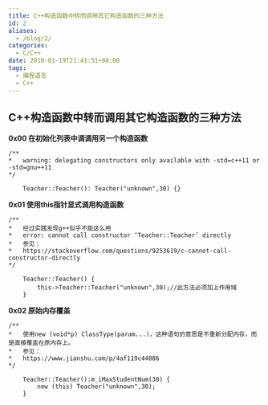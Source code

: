 ```yaml
---
title: C++构造函数中转而调用其它构造函数的三种方法
id: 2
aliases:
  - /blog/2/
categories:
  - C/C++
date: 2018-01-19T21:41:51+08:00
tags:
  - 编程语言
  - C++
---
```



## **C++构造函数中转而调用其它构造函数的三种方法**


**0x00 在初始化列表中调调用另一个构造函数**

```
/**
*	warning: delegating constructors only available with -std=c++11 or -std=gnu++11
*/
```

```
	Teacher::Teacher(): Teacher("unknown",30) {}
```


**0x01 使用this指针显式调用构造函数**

```
/**
*	经过实践发现g++似乎不能这么用
*	error: cannot call constructor ‘Teacher::Teacher’ directly
*	参见：
*	https://stackoverflow.com/questions/9253619/c-cannot-call-constructor-directly
*/	
```

```
	Teacher::Teacher() {
		this->Teacher::Teacher("unknown",30);//此方法必须加上作用域
	}	
```


**0x02 原始内存覆盖**

```
/**
*	使用new (void*p) ClassType(param...)，这种语句的意思是不重新分配内存，而是直接覆盖在原内存上。
*	参见：
*	https://www.jianshu.com/p/4af119c44086
*/
```

```
	Teacher::Teacher():m_iMaxStudentNum(30) {
		new (this) Teacher("unknown",30);
	}
```
